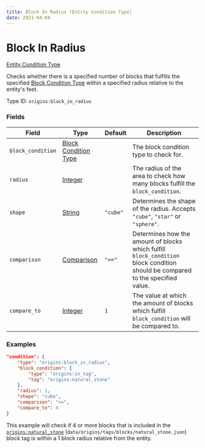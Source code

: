 ```yaml
---
title: Block In Radius (Entity Condition Type)
date: 2021-04-04
---
```


# Block In Radius

[Entity Condition Type](../entity_condition_types.md)

Checks whether there is a specified number of blocks that fulfills the specified [Block Condition Type](../block_condition_types.md) within a specified radius relative to the entity's feet.

Type ID: `origins:block_in_radius`


### Fields

Field  | Type | Default | Description
-------|------|---------|-------------
`block_condition` | [Block Condition Type](../block_condition_types.md) | |  The block condition type to check for.
`radius` | [Integer](../data_types/integer.md) | | The radius of the area to check how many blocks fulfill the `block_condition`.
`shape` | [String](../data_types/string.md) | `"cube"` | Determines the shape of the radius. Accepts `"cube"`, `"star"` or `"sphere"`.
`comparison` | [Comparison](../data_types/comparison.md) | `">="` | Determines how the amount of blocks which fulfill `block_condition` block condition should be compared to the specified value.
`compare_to` | [Integer](../data_types/integer.md) | `1` | The value at which the amount of blocks which fulfill `block_condition` will be compared to.


### Examples

```json
"condition": {
    "type": "origins:block_in_radius",
    "block_condition": {
        "type": "origins:in_tag",
        "tag": "origins:natural_stone"
    },
    "radius": 1,
    "shape": "cube",
    "comparison": ">=",
    "compare_to": 4
}
```

This example will check if 4 or more blocks that is included in the [`origins:natural_stone`](https://github.com/apace100/origins-fabric/blob/master/src/main/resources/data/origins/tags/blocks/natural_stone.json) (`data/origins/tags/blocks/natural_stone.json`) block tag is within a 1 block radius relative from the entity.